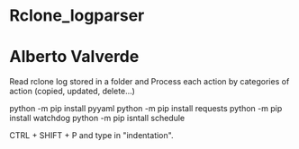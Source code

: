 # Rclone_logparser
# Alberto Valverde
Read rclone log stored in a folder and Process each action by categories of action (copied, updated, delete...)

python -m pip install pyyaml
python -m pip install requests
python -m pip install watchdog
python -m pip isntall schedule

CTRL + SHIFT + P and type in "indentation".
